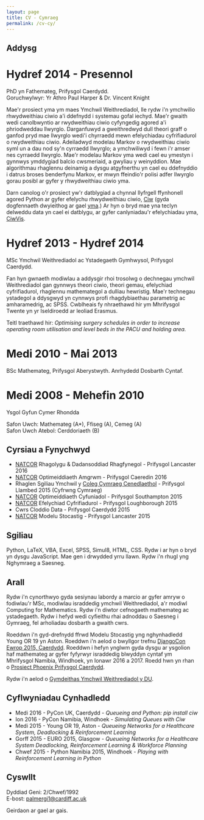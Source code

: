 ```yaml
---
layout: page
title: CV - Cymraeg
permalink: /cv-cy/
---
```


## Addysg

# Hydref 2014 - Presennol

PhD yn Fathemateg, Prifysgol Caerdydd.  
Goruchwylwyr: Yr Athro Paul Harper & Dr. Vincent Knight

Mae'r prosiect yma ym maes Ymchwil Weithrediadol, lle rydw i'n ymchwilio rhwydweithiau ciwio a'i ddefnydd i systemau gofal iechyd. Mae'r gwaith wedi canolbwyntio ar rwydweithiau ciwio cyfyngedig agored a'i phriodweddau llwyrglo. Darganfuwyd a gweithredwyd dull theori graff o ganfod pryd mae llwyrglo wedi'i chyrraedd mewn efelychiadau cyfrifiadurol o rwydweithiau ciwio. Adeiladwyd modelau Markov o rwydweithiau ciwio syml un a dau nod sy'n cyrraedd llwyrglo; a ymchwiliwyd i fewn i'r amser nes cyrraedd llwyrglo. Mae'r modelau Markov yma wedi cael eu ymestyn i gynnwys ymddygiad balcio cwsmeriaid, a gwyliau y weinyddion. Mae algorithmau rhaglennu deinamig a dysgu atgyfnerthu yn cael eu ddefnyddio i datrus broses benderfynu Markov, er mwyn ffeindio'r polisi adfer llwyrglo gorau posibl ar gyfer y rhwydweithiau ciwio yma.

Darn canolog o'r prosiect yw'r datblygiad a chynnal llyfrgell ffynhonell agored Python ar gyfer efelychu rhwydweithiau ciwio, [Ciw](https://github.com/CiwPython/Ciw) (gyda dogfennaeth dwyieithog ar gael [yma](http://ciw.readthedocs.io/).) Ar hyn o bryd mae yna teclyn delweddu data yn cael ei datblygu, ar gyfer canlyniadau'r efelychiadau yma, [CiwVis](https://ciwpython.github.io/CiwVis/).


# Hydref 2013 - Hydref 2014

MSc Ymchwil Weithrediadol ac Ystadegaeth Gymhwysol, Prifysgol Caerdydd.

Fan hyn gwnaeth modiwlau a addysgir rhoi trosolwg o dechnegau ymchwil Weithrediadol gan gynnwys theori ciwio, theori gemau, efelychiad cyfrifiadurol, rhaglennu mathemategol a dulliau hewristig. Mae'r technegau ystadegol a ddysgwyd yn cynnwys profi rhagdybiaethau parametrig ac amharamedrig, ac SPSS.
Cwblheais fy nhraethawd hir ym Mhrifysgol Twente yn yr Iseldiroedd ar leoliad Erasmus.

Teitl traethawd hir: *Optimising surgery schedules in order to increase operating room utilisation and level beds in the PACU and holding area.*

# Medi 2010 - Mai 2013

BSc Mathemateg, Prifysgol Aberystwyth. Anrhydedd Dosbarth Cyntaf.

# Medi 2008 - Mehefin 2010

Ysgol Gyfun Cymer Rhondda

Safon Uwch: Mathemateg (A*), Ffiseg (A), Cemeg (A)  
Safon Uwch Atebol: Cerddoriaeth (B)



## Cyrsiau a Fynychwyd

* [NATCOR](http://www.natcor.ac.uk) Rhagolygu & Dadansoddiad Rhagfynegol - Prifysgol Lancaster 2016
* [NATCOR](http://www.natcor.ac.uk) Optimeiddiaeth Amgrwm - Prifysgol Caeredin 2016
* Rhaglen Sgiliau Ymchwil y [Coleg Cymraeg Cenedlaethol](http://www.colegcymraeg.ac.uk/cy/) - Prifysgol Llambed 2015 (Cyfrwng Cymraeg)
* [NATCOR](http://www.natcor.ac.uk) Optimeiddiaeth Cyfuniadol - Prifysgol Southampton 2015
* [NATCOR](http://www.natcor.ac.uk) Efelychiad Cyfrifiadurol - Prifysgol Loughborough 2015
* Cwrs Cloddio Data - Prifysgol Caerdydd 2015
* [NATCOR](http://www.natcor.ac.uk) Modelu Stocastig - Prifysgol Lancaster 2015


## Sgiliau

Python, LaTeX, VBA, Excel, SPSS, Simul8, HTML, CSS. Rydw i ar hyn o bryd yn dysgu JavaScript. Mae gen i drwydded yrru llawn. Rydw i'n rhugl yng Nghymraeg a Saesneg.

## Arall

Rydw i'n cynorthwyo gyda sesiynau labordy a marcio ar gyfer amryw o fodiwlau'r MSc, modiwlau israddedig ymchwil Weithrediadol, a'r modiwl Computing for Mathematics. Rydw i'n diwtor cefnogaeth mathemateg ac ystadegaeth. Rydw i hefyd wedi cyfieithu rhai adnoddau o Saesneg i Gymraeg, fel arholiadau dosbarth a gwaith cwrs.

Roeddwn i'n gyd-drefnydd ffrwd Modelu Stocastig yng nghynhadledd Young OR 19 yn Aston. Roeddwn i'n aelod o bwyllgor trefnu [DjangoCon Ewrop 2015, Caerdydd](http://2015.djangocon.eu/). Roeddwn i hefyn ynglwm gyda dysgu ar ysgolion haf mathemateg ar gyfer fyfyrwyr israddedig blwyddyn cyntaf ym Mhrifysgol Namibia, Windhoek, yn Ionawr 2016 a 2017. Roedd hwn yn rhan o [Prosiect Phoenix Prifysgol Caerdydd](http://www.cardiff.ac.uk/about/our-profile/our-values/engagement/transforming-communities/the-phoenix-project).


Rydw i'n aelod o [Gymdeithas Ymchwil Weithrediadol y DU](https://www.theorsociety.com).


## Cyflwyniadau Cynhadledd

* Medi 2016 - PyCon UK, Caerdydd - *Queueing and Python: pip install ciw*
* Ion 2016 - PyCon Namibia, Windhoek - *Simulating Queues with Ciw*
* Medi 2015 - Young OR 19, Aston - *Queueing Networks for a Healthcare System, Deadlocking & Reinforcement Learning*
* Gorff 2015 - EURO 2015, Glasgow - *Queueing Networks for a Healthcare System Deadlocking, Reinforcement Learning & Workforce Planning*
* Chwef 2015 - Python Namibia 2015, Windhoek - *Playing with Reinforcement Learning in Python*



## Cyswllt

Dyddiad Geni: 2/Chwef/1992  
E-bost: palmergi1@cardiff.ac.uk

Geirdaon ar gael ar gais.